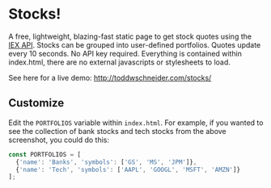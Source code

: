 # Stocks!

A free, lightweight, blazing-fast static page to get stock quotes using the [IEX API](https://iextrading.com/developer/). Stocks can be grouped into user-defined portfolios. Quotes update every 10 seconds. No API key required. Everything is contained within index.html, there are no external javascripts or stylesheets to load.

See here for a live demo: http://toddwschneider.com/stocks/


## Customize

Edit the `PORTFOLIOS` variable within `index.html`. For example, if you wanted to see the collection of bank stocks and tech stocks from the above screenshot, you could do this:

```js
const PORTFOLIOS = [
  {'name': 'Banks', 'symbols': ['GS', 'MS', 'JPM']},
  {'name': 'Tech', 'symbols': ['AAPL', 'GOOGL', 'MSFT', 'AMZN']}
];
```

